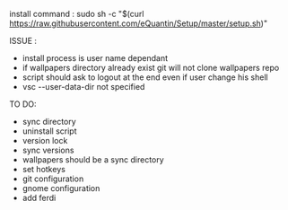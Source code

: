 install command : sudo sh -c "$(curl https://raw.githubusercontent.com/eQuantin/Setup/master/setup.sh)"

ISSUE :
  - install process is user name dependant
  - if wallpapers directory already exist git will not clone wallpapers repo
  - script should ask to logout at the end even if user change his shell
  - vsc --user-data-dir not specified
  
 TO DO: 
  - sync directory
  - uninstall script
  - version lock
  - sync versions
  - wallpapers should be a sync directory
  - set hotkeys
  - git configuration
  - gnome configuration
  - add ferdi
